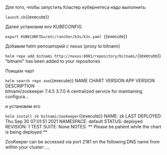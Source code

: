 Для того, чтобы запустить Кластер кубернетеса надо выполнить: 

`launch.sh`{{execute}}

Далее установим env KUBECONFIG

`export KUBECONFIG=/etc/rancher/k3s/k3s.yaml `{{execute}}

Добавим helm репозиторий с nexus (proxy to bitnami)

`helm repo add bitnami http://nexus:8081/repository/bitnami/`{{execute}}
"bitnami" has been added to your repositories

Поищем чарт

`helm search repo zoo`{{execute}}
NAME                    CHART VERSION   APP VERSION     DESCRIPTION                                       
bitnami/zookeeper       7.4.5           3.7.0           A centralized service for maintaining configura...

и установим его

`helm install zk bitnami/zookeeper`{{execute}}
NAME: zk
LAST DEPLOYED: Thu Sep 30 07:01:51 2021
NAMESPACE: default
STATUS: deployed
REVISION: 1
TEST SUITE: None
NOTES:
** Please be patient while the chart is being deployed **

ZooKeeper can be accessed via port 2181 on the following DNS name from within your cluster:
...